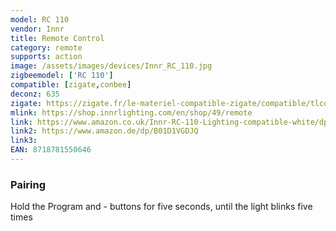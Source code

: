 ```yaml
---
model: RC 110
vendor: Innr
title: Remote Control
category: remote
supports: action
image: /assets/images/devices/Innr_RC_110.jpg
zigbeemodel: ['RC 110']
compatible: [zigate,conbee]
deconz: 635
zigate: https://zigate.fr/le-materiel-compatible-zigate/compatible/tlcommanderc11x
mlink: https://shop.innrlighting.com/en/shop/49/remote
link: https://www.amazon.co.uk/Innr-RC-110-Lighting-compatible-white/dp/B01D1VGDJQ
link2: https://www.amazon.de/dp/B01D1VGDJQ
link3: 
EAN: 8718781550646
---
```

### Pairing
Hold the Program and - buttons for five seconds, until the light blinks five times